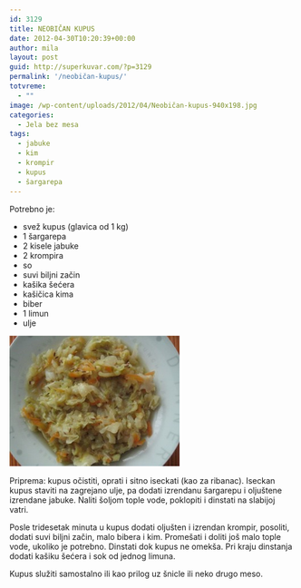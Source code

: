 ```yaml
---
id: 3129
title: NEOBIČAN KUPUS
date: 2012-04-30T10:20:39+00:00
author: mila
layout: post
guid: http://superkuvar.com/?p=3129
permalink: '/neobičan-kupus/'
totvreme:
  - ""
image: /wp-content/uploads/2012/04/Neobičan-kupus-940x198.jpg
categories:
  - Jela bez mesa
tags:
  - jabuke
  - kim
  - krompir
  - kupus
  - šargarepa
---
```

Potrebno je:

  * svež kupus (glavica od 1 kg)
  * 1 šargarepa
  * 2 kisele jabuke
  * 2 krompira
  * so
  * suvi biljni začin
  * kašika šećera
  * kašičica kima
  * biber
  * 1 limun
  * ulje

<img class="alignnone size-medium wp-image-3130" title="Neobičan kupus" src="/wp-content/uploads/2012/04/Neobičan-kupus-e1335780565784-300x230.jpg" alt="" width="300" height="230" /> 

Priprema: kupus očistiti, oprati i sitno iseckati (kao za ribanac). Iseckan kupus staviti na zagrejano ulje, pa dodati izrendanu šargarepu i oljuštene izrendane jabuke. Naliti šoljom tople vode, poklopiti i dinstati na slabijoj vatri.

Posle tridesetak minuta u kupus dodati oljušten i izrendan krompir, posoliti, dodati suvi biljni začin, malo bibera i kim. Promešati i doliti još malo tople vode, ukoliko je potrebno. Dinstati dok kupus ne omekša. Pri kraju dinstanja dodati kašiku šećera i sok od jednog limuna.

Kupus služiti samostalno ili kao prilog uz šnicle ili neko drugo meso.